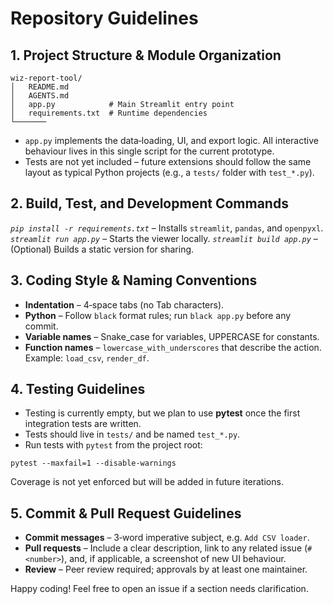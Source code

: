 # Repository Guidelines

## 1. Project Structure & Module Organization
```
wiz-report-tool/
│   README.md
│   AGENTS.md
│   app.py            # Main Streamlit entry point
│   requirements.txt  # Runtime dependencies
└───────
```
* `app.py` implements the data‑loading, UI, and export logic.  All
  interactive behaviour lives in this single script for the current prototype.
* Tests are not yet included – future extensions should follow the same layout as
  typical Python projects (e.g., a `tests/` folder with `test_*.py`).

## 2. Build, Test, and Development Commands
*`pip install -r requirements.txt`* – Installs `streamlit`, `pandas`, and `openpyxl`.
*`streamlit run app.py`* –  Starts the viewer locally.
*`streamlit build app.py`* –  (Optional) Builds a static version for sharing.

## 3. Coding Style & Naming Conventions
* **Indentation** – 4‑space tabs (no Tab characters).
* **Python** – Follow `black` format rules; run `black app.py` before any commit.
* **Variable names** – Snake_case for variables, UPPERCASE for constants.
* **Function names** – `lowercase_with_underscores` that describe the action.
  Example: `load_csv`, `render_df`.

## 4. Testing Guidelines
* Testing is currently empty, but we plan to use **pytest** once the first
  integration tests are written.
* Tests should live in `tests/` and be named `test_*.py`.
* Run tests with `pytest` from the project root:
```
pytest --maxfail=1 --disable-warnings
```
Coverage is not yet enforced but will be added in future iterations.

## 5. Commit & Pull Request Guidelines
* **Commit messages** – 3‑word imperative subject, e.g. `Add CSV loader`.
* **Pull requests** – Include a clear description, link to any related issue (`#<number>`), and,
  if applicable, a screenshot of new UI behaviour.
* **Review** – Peer review required; approvals by at least one maintainer.

Happy coding! Feel free to open an issue if a section needs clarification.

